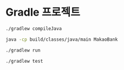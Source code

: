 # Gradle 프로젝트

```bash
./gradlew compileJava

java -cp build/classes/java/main MakaoBank
```

```bash
./gradlew run
```

```bash
./gradlew test
```
